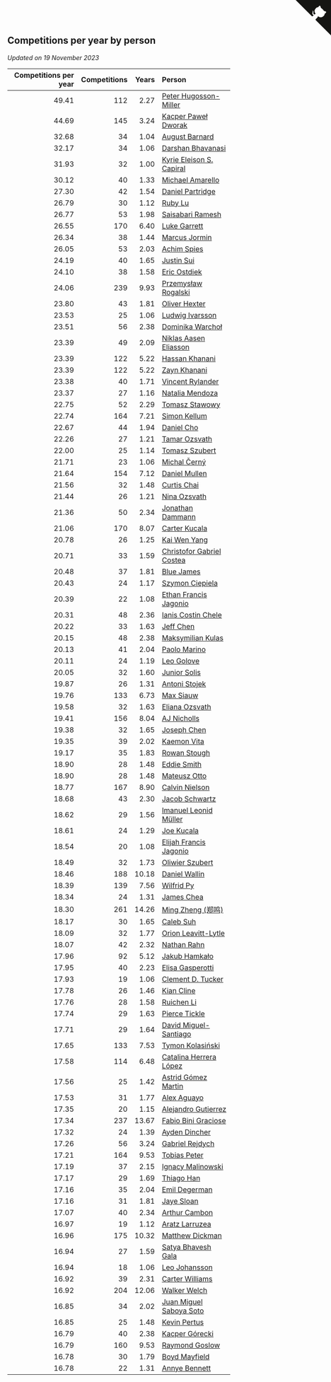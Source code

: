 ## Competitions per year by person

*Updated on 19 November 2023*

| Competitions per year | Competitions | Years | Person |
| ---: | ---: | ---: | :--- |
| 49.41 | 112 | 2.27 | [Peter Hugosson-Miller](https://www.worldcubeassociation.org/persons/2021HUGO01) |
| 44.69 | 145 | 3.24 | [Kacper Paweł Dworak](https://www.worldcubeassociation.org/persons/2020DWOR01) |
| 32.68 | 34 | 1.04 | [August Barnard](https://www.worldcubeassociation.org/persons/2022BARN21) |
| 32.17 | 34 | 1.06 | [Darshan Bhavanasi](https://www.worldcubeassociation.org/persons/2022BHAV01) |
| 31.93 | 32 | 1.00 | [Kyrie Eleison S. Capiral](https://www.worldcubeassociation.org/persons/2022CAPI02) |
| 30.12 | 40 | 1.33 | [Michael Amarello](https://www.worldcubeassociation.org/persons/2022AMAR09) |
| 27.30 | 42 | 1.54 | [Daniel Partridge](https://www.worldcubeassociation.org/persons/2022PART02) |
| 26.79 | 30 | 1.12 | [Ruby Lu](https://www.worldcubeassociation.org/persons/2022LURU01) |
| 26.77 | 53 | 1.98 | [Saisabari Ramesh](https://www.worldcubeassociation.org/persons/2021RAME01) |
| 26.55 | 170 | 6.40 | [Luke Garrett](https://www.worldcubeassociation.org/persons/2017GARR05) |
| 26.34 | 38 | 1.44 | [Marcus Jormin](https://www.worldcubeassociation.org/persons/2022JORM01) |
| 26.05 | 53 | 2.03 | [Achim Spies](https://www.worldcubeassociation.org/persons/2021SPIE01) |
| 24.19 | 40 | 1.65 | [Justin Sui](https://www.worldcubeassociation.org/persons/2022SUIJ01) |
| 24.10 | 38 | 1.58 | [Eric Ostdiek](https://www.worldcubeassociation.org/persons/2022OSTD01) |
| 24.06 | 239 | 9.93 | [Przemysław Rogalski](https://www.worldcubeassociation.org/persons/2013ROGA02) |
| 23.80 | 43 | 1.81 | [Oliver Hexter](https://www.worldcubeassociation.org/persons/2022HEXT01) |
| 23.53 | 25 | 1.06 | [Ludwig Ivarsson](https://www.worldcubeassociation.org/persons/2022IVAR01) |
| 23.51 | 56 | 2.38 | [Dominika Warchoł](https://www.worldcubeassociation.org/persons/2021WARC01) |
| 23.39 | 49 | 2.09 | [Niklas Aasen Eliasson](https://www.worldcubeassociation.org/persons/2021ELIA01) |
| 23.39 | 122 | 5.22 | [Hassan Khanani](https://www.worldcubeassociation.org/persons/2018KHAN26) |
| 23.39 | 122 | 5.22 | [Zayn Khanani](https://www.worldcubeassociation.org/persons/2018KHAN28) |
| 23.38 | 40 | 1.71 | [Vincent Rylander](https://www.worldcubeassociation.org/persons/2022RYLA01) |
| 23.37 | 27 | 1.16 | [Natalia Mendoza](https://www.worldcubeassociation.org/persons/2022MEND24) |
| 22.75 | 52 | 2.29 | [Tomasz Stawowy](https://www.worldcubeassociation.org/persons/2021STAW01) |
| 22.74 | 164 | 7.21 | [Simon Kellum](https://www.worldcubeassociation.org/persons/2016KELL12) |
| 22.67 | 44 | 1.94 | [Daniel Cho](https://www.worldcubeassociation.org/persons/2021CHOD01) |
| 22.26 | 27 | 1.21 | [Tamar Ozsvath](https://www.worldcubeassociation.org/persons/2022OZSV04) |
| 22.00 | 25 | 1.14 | [Tomasz Szubert](https://www.worldcubeassociation.org/persons/2022SZUB02) |
| 21.71 | 23 | 1.06 | [Michal Černý](https://www.worldcubeassociation.org/persons/2022CERN03) |
| 21.64 | 154 | 7.12 | [Daniel Mullen](https://www.worldcubeassociation.org/persons/2016MULL04) |
| 21.56 | 32 | 1.48 | [Curtis Chai](https://www.worldcubeassociation.org/persons/2022CHAI02) |
| 21.44 | 26 | 1.21 | [Nina Ozsvath](https://www.worldcubeassociation.org/persons/2022OZSV03) |
| 21.36 | 50 | 2.34 | [Jonathan Dammann](https://www.worldcubeassociation.org/persons/2021DAMM01) |
| 21.06 | 170 | 8.07 | [Carter Kucala](https://www.worldcubeassociation.org/persons/2015KUCA01) |
| 20.78 | 26 | 1.25 | [Kai Wen Yang](https://www.worldcubeassociation.org/persons/2022YANG19) |
| 20.71 | 33 | 1.59 | [Christofor Gabriel Costea](https://www.worldcubeassociation.org/persons/2022COST03) |
| 20.48 | 37 | 1.81 | [Blue James](https://www.worldcubeassociation.org/persons/2022JAME01) |
| 20.43 | 24 | 1.17 | [Szymon Ciepiela](https://www.worldcubeassociation.org/persons/2022CIEP01) |
| 20.39 | 22 | 1.08 | [Ethan Francis Jagonio](https://www.worldcubeassociation.org/persons/2022JAGO03) |
| 20.31 | 48 | 2.36 | [Ianis Costin Chele](https://www.worldcubeassociation.org/persons/2021CHEL01) |
| 20.22 | 33 | 1.63 | [Jeff Chen](https://www.worldcubeassociation.org/persons/2022CHEN19) |
| 20.15 | 48 | 2.38 | [Maksymilian Kulas](https://www.worldcubeassociation.org/persons/2021KULA02) |
| 20.13 | 41 | 2.04 | [Paolo Marino](https://www.worldcubeassociation.org/persons/2021MARI04) |
| 20.11 | 24 | 1.19 | [Leo Golove](https://www.worldcubeassociation.org/persons/2022GOLO02) |
| 20.05 | 32 | 1.60 | [Junior Solis](https://www.worldcubeassociation.org/persons/2022SOLI03) |
| 19.87 | 26 | 1.31 | [Antoni Stojek](https://www.worldcubeassociation.org/persons/2022STOJ03) |
| 19.76 | 133 | 6.73 | [Max Siauw](https://www.worldcubeassociation.org/persons/2017SIAU02) |
| 19.58 | 32 | 1.63 | [Eliana Ozsvath](https://www.worldcubeassociation.org/persons/2022OZSV01) |
| 19.41 | 156 | 8.04 | [AJ Nicholls](https://www.worldcubeassociation.org/persons/2015NICH04) |
| 19.38 | 32 | 1.65 | [Joseph Chen](https://www.worldcubeassociation.org/persons/2022CHEN16) |
| 19.35 | 39 | 2.02 | [Kaemon Vita](https://www.worldcubeassociation.org/persons/2021VITA01) |
| 19.17 | 35 | 1.83 | [Rowan Stough](https://www.worldcubeassociation.org/persons/2022STOU01) |
| 18.90 | 28 | 1.48 | [Eddie Smith](https://www.worldcubeassociation.org/persons/2022SMIT20) |
| 18.90 | 28 | 1.48 | [Mateusz Otto](https://www.worldcubeassociation.org/persons/2022OTTO01) |
| 18.77 | 167 | 8.90 | [Calvin Nielson](https://www.worldcubeassociation.org/persons/2014NIEL03) |
| 18.68 | 43 | 2.30 | [Jacob Schwartz](https://www.worldcubeassociation.org/persons/2021SCHW01) |
| 18.62 | 29 | 1.56 | [Imanuel Leonid Müller](https://www.worldcubeassociation.org/persons/2022MULL02) |
| 18.61 | 24 | 1.29 | [Joe Kucala](https://www.worldcubeassociation.org/persons/2022KUCA01) |
| 18.54 | 20 | 1.08 | [Elijah Francis Jagonio](https://www.worldcubeassociation.org/persons/2022JAGO02) |
| 18.49 | 32 | 1.73 | [Oliwier Szubert](https://www.worldcubeassociation.org/persons/2022SZUB01) |
| 18.46 | 188 | 10.18 | [Daniel Wallin](https://www.worldcubeassociation.org/persons/2013WALL03) |
| 18.39 | 139 | 7.56 | [Wilfrid Py](https://www.worldcubeassociation.org/persons/2016PYWI01) |
| 18.34 | 24 | 1.31 | [James Chea](https://www.worldcubeassociation.org/persons/2022CHEA05) |
| 18.30 | 261 | 14.26 | [Ming Zheng (郑鸣)](https://www.worldcubeassociation.org/persons/2009ZHEN11) |
| 18.17 | 30 | 1.65 | [Caleb Suh](https://www.worldcubeassociation.org/persons/2022SUHC01) |
| 18.09 | 32 | 1.77 | [Orion Leavitt-Lytle](https://www.worldcubeassociation.org/persons/2022LEAV01) |
| 18.07 | 42 | 2.32 | [Nathan Rahn](https://www.worldcubeassociation.org/persons/2021RAHN01) |
| 17.96 | 92 | 5.12 | [Jakub Hamkało](https://www.worldcubeassociation.org/persons/2018HAMK01) |
| 17.95 | 40 | 2.23 | [Elisa Gasperotti](https://www.worldcubeassociation.org/persons/2021GASP01) |
| 17.93 | 19 | 1.06 | [Clement D. Tucker](https://www.worldcubeassociation.org/persons/2022TUCK09) |
| 17.78 | 26 | 1.46 | [Kian Cline](https://www.worldcubeassociation.org/persons/2022CLIN01) |
| 17.76 | 28 | 1.58 | [Ruichen Li](https://www.worldcubeassociation.org/persons/2022LIRU02) |
| 17.74 | 29 | 1.63 | [Pierce Tickle](https://www.worldcubeassociation.org/persons/2022TICK01) |
| 17.71 | 29 | 1.64 | [David Miguel-Santiago](https://www.worldcubeassociation.org/persons/2022MIGU02) |
| 17.65 | 133 | 7.53 | [Tymon Kolasiński](https://www.worldcubeassociation.org/persons/2016KOLA02) |
| 17.58 | 114 | 6.48 | [Catalina Herrera López](https://www.worldcubeassociation.org/persons/2017LOPE31) |
| 17.56 | 25 | 1.42 | [Astrid Gómez Martin](https://www.worldcubeassociation.org/persons/2022MART26) |
| 17.53 | 31 | 1.77 | [Alex Aguayo](https://www.worldcubeassociation.org/persons/2022AGUA01) |
| 17.35 | 20 | 1.15 | [Alejandro Gutierrez](https://www.worldcubeassociation.org/persons/2022GUTI09) |
| 17.34 | 237 | 13.67 | [Fabio Bini Graciose](https://www.worldcubeassociation.org/persons/2010GRAC02) |
| 17.32 | 24 | 1.39 | [Ayden Dincher](https://www.worldcubeassociation.org/persons/2022DINC01) |
| 17.26 | 56 | 3.24 | [Gabriel Rejdych](https://www.worldcubeassociation.org/persons/2020REJD01) |
| 17.21 | 164 | 9.53 | [Tobias Peter](https://www.worldcubeassociation.org/persons/2014PETE03) |
| 17.19 | 37 | 2.15 | [Ignacy Malinowski](https://www.worldcubeassociation.org/persons/2021MALI02) |
| 17.17 | 29 | 1.69 | [Thiago Han](https://www.worldcubeassociation.org/persons/2022HANT01) |
| 17.16 | 35 | 2.04 | [Emil Degerman](https://www.worldcubeassociation.org/persons/2021DEGE01) |
| 17.16 | 31 | 1.81 | [Jaye Sloan](https://www.worldcubeassociation.org/persons/2022SLOA01) |
| 17.07 | 40 | 2.34 | [Arthur Cambon](https://www.worldcubeassociation.org/persons/2021CAMB01) |
| 16.97 | 19 | 1.12 | [Aratz Larruzea](https://www.worldcubeassociation.org/persons/2022LARR02) |
| 16.96 | 175 | 10.32 | [Matthew Dickman](https://www.worldcubeassociation.org/persons/2013DICK01) |
| 16.94 | 27 | 1.59 | [Satya Bhavesh Gala](https://www.worldcubeassociation.org/persons/2022GALA03) |
| 16.94 | 18 | 1.06 | [Leo Johansson](https://www.worldcubeassociation.org/persons/2022JOHA08) |
| 16.92 | 39 | 2.31 | [Carter Williams](https://www.worldcubeassociation.org/persons/2021WILL06) |
| 16.92 | 204 | 12.06 | [Walker Welch](https://www.worldcubeassociation.org/persons/2011WELC01) |
| 16.85 | 34 | 2.02 | [Juan Miguel Saboya Soto](https://www.worldcubeassociation.org/persons/2021SOTO01) |
| 16.85 | 25 | 1.48 | [Kevin Pertus](https://www.worldcubeassociation.org/persons/2022PERT01) |
| 16.79 | 40 | 2.38 | [Kacper Górecki](https://www.worldcubeassociation.org/persons/2021GORE01) |
| 16.79 | 160 | 9.53 | [Raymond Goslow](https://www.worldcubeassociation.org/persons/2014GOSL01) |
| 16.78 | 30 | 1.79 | [Boyd Mayfield](https://www.worldcubeassociation.org/persons/2022MAYF01) |
| 16.78 | 22 | 1.31 | [Annye Bennett](https://www.worldcubeassociation.org/persons/2022BENN11) |


<a href="https://github.com/jonatanklosko/wca_statistics" class="github-corner" aria-label="View source on Github"><svg width="80" height="80" viewBox="0 0 250 250" style="fill:#151513; color:#fff; position: absolute; top: 0; border: 0; right: 0;" aria-hidden="true"><path d="M0,0 L115,115 L130,115 L142,142 L250,250 L250,0 Z"></path><path d="M128.3,109.0 C113.8,99.7 119.0,89.6 119.0,89.6 C122.0,82.7 120.5,78.6 120.5,78.6 C119.2,72.0 123.4,76.3 123.4,76.3 C127.3,80.9 125.5,87.3 125.5,87.3 C122.9,97.6 130.6,101.9 134.4,103.2" fill="currentColor" style="transform-origin: 130px 106px;" class="octo-arm"></path><path d="M115.0,115.0 C114.9,115.1 118.7,116.5 119.8,115.4 L133.7,101.6 C136.9,99.2 139.9,98.4 142.2,98.6 C133.8,88.0 127.5,74.4 143.8,58.0 C148.5,53.4 154.0,51.2 159.7,51.0 C160.3,49.4 163.2,43.6 171.4,40.1 C171.4,40.1 176.1,42.5 178.8,56.2 C183.1,58.6 187.2,61.8 190.9,65.4 C194.5,69.0 197.7,73.2 200.1,77.6 C213.8,80.2 216.3,84.9 216.3,84.9 C212.7,93.1 206.9,96.0 205.4,96.6 C205.1,102.4 203.0,107.8 198.3,112.5 C181.9,128.9 168.3,122.5 157.7,114.1 C157.9,116.9 156.7,120.9 152.7,124.9 L141.0,136.5 C139.8,137.7 141.6,141.9 141.8,141.8 Z" fill="currentColor" class="octo-body"></path></svg></a><style>.github-corner:hover .octo-arm{animation:octocat-wave 560ms ease-in-out}@keyframes octocat-wave{0%,100%{transform:rotate(0)}20%,60%{transform:rotate(-25deg)}40%,80%{transform:rotate(10deg)}}@media (max-width:500px){.github-corner:hover .octo-arm{animation:none}.github-corner .octo-arm{animation:octocat-wave 560ms ease-in-out}}</style>
